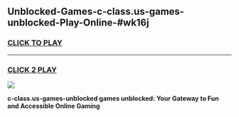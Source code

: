 
## Unblocked-Games-c-class.us-games-unblocked-Play-Online-#wk16j
<h3>
<a href="https://premium.freeplayer.one?title=c-class.us-games-unblocked&ref=27F">CLICK TO PLAY</a></h3>
<hr>

<h3>
<a href="https://premium.freeplayer.one?title=c-class.us-games-unblocked&ref=27F">CLICK 2 PLAY</a>
  
</h3>

<a href="https://premium.freeplayer.one?title=c-class.us-games-unblocked&ref=27F"><img src="https://clearcache.store/games.png"></a>


**c-class.us-games-unblocked games unblocked: Your Gateway to Fun and Accessible Online Gaming**
